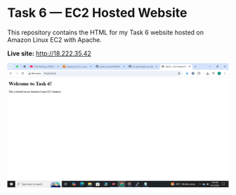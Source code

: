 # Task 6 — EC2 Hosted Website

This repository contains the HTML for my Task 6 website hosted on Amazon Linux EC2 with Apache.

**Live site:** http://18.222.35.42

![Task 6 Live Site](Screenshot%20(6).png)
